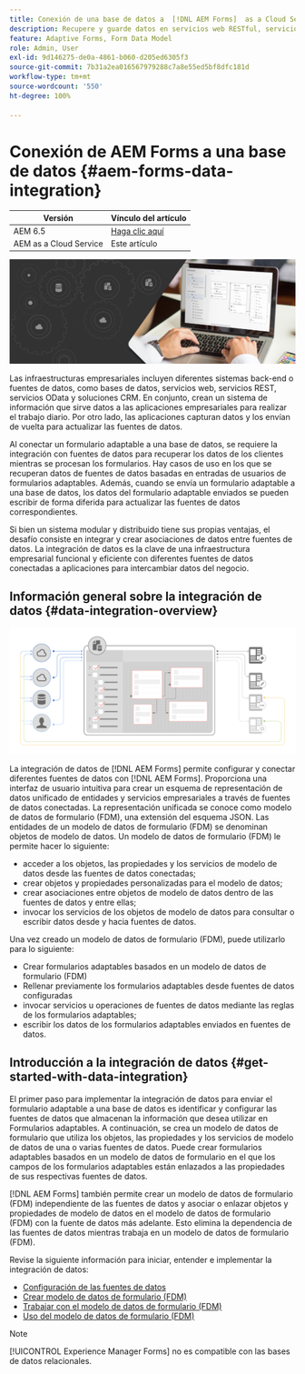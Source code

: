 ```yaml
---
title: Conexión de una base de datos a  [!DNL AEM Forms]  as a Cloud Service
description: Recupere y guarde datos en servicios web RESTful, servicios web basados en SOAP y servicios OData desde un formulario adaptable o un flujo de trabajo de AEM.
feature: Adaptive Forms, Form Data Model
role: Admin, User
exl-id: 9d146275-de0a-4861-b060-d205ed6305f3
source-git-commit: 7b31a2ea016567979288c7a8e55ed5bf8dfc181d
workflow-type: tm+mt
source-wordcount: '550'
ht-degree: 100%

---
```


# Conexión de AEM Forms a una base de datos {#aem-forms-data-integration}

| Versión | Vínculo del artículo |
| -------- | ---------------------------- |
| AEM 6.5 | [Haga clic aquí](https://experienceleague.adobe.com/docs/experience-manager-65/forms/form-data-model/data-integration.html?lang=es) |
| AEM as a Cloud Service | Este artículo |



![Integración de datos](do-not-localize/data-integeration.png)

Las infraestructuras empresariales incluyen diferentes sistemas back-end o fuentes de datos, como bases de datos, servicios web, servicios REST, servicios OData y soluciones CRM. En conjunto, crean un sistema de información que sirve datos a las aplicaciones empresariales para realizar el trabajo diario. Por otro lado, las aplicaciones capturan datos y los envían de vuelta para actualizar las fuentes de datos.

Al conectar un formulario adaptable a una base de datos, se requiere la integración con fuentes de datos para recuperar los datos de los clientes mientras se procesan los formularios. Hay casos de uso en los que se recuperan datos de fuentes de datos basadas en entradas de usuarios de formularios adaptables. Además, cuando se envía un formulario adaptable a una base de datos, los datos del formulario adaptable enviados se pueden escribir de forma diferida para actualizar las fuentes de datos correspondientes.

Si bien un sistema modular y distribuido tiene sus propias ventajas, el desafío consiste en integrar y crear asociaciones de datos entre fuentes de datos. La integración de datos es la clave de una infraestructura empresarial funcional y eficiente con diferentes fuentes de datos conectadas a aplicaciones para intercambiar datos del negocio.

## Información general sobre la integración de datos {#data-integration-overview}

![aem-forms-data-integration](assets/aem-forms-data-integeration.png)

La integración de datos de [!DNL AEM Forms] permite configurar y conectar diferentes fuentes de datos con [!DNL AEM Forms]. Proporciona una interfaz de usuario intuitiva para crear un esquema de representación de datos unificado de entidades y servicios empresariales a través de fuentes de datos conectadas. La representación unificada se conoce como modelo de datos de formulario (FDM), una extensión del esquema JSON. Las entidades de un modelo de datos de formulario (FDM) se denominan objetos de modelo de datos. Un modelo de datos de formulario (FDM) le permite hacer lo siguiente:

* acceder a los objetos, las propiedades y los servicios de modelo de datos desde las fuentes de datos conectadas;
* crear objetos y propiedades personalizadas para el modelo de datos;
* crear asociaciones entre objetos de modelo de datos dentro de las fuentes de datos y entre ellas;
* invocar los servicios de los objetos de modelo de datos para consultar o escribir datos desde y hacia fuentes de datos.

Una vez creado un modelo de datos de formulario (FDM), puede utilizarlo para lo siguiente:

* Crear formularios adaptables basados en un modelo de datos de formulario (FDM)
* Rellenar previamente los formularios adaptables desde fuentes de datos configuradas
* invocar servicios u operaciones de fuentes de datos mediante las reglas de los formularios adaptables;
* escribir los datos de los formularios adaptables enviados en fuentes de datos.

## Introducción a la integración de datos {#get-started-with-data-integration}

El primer paso para implementar la integración de datos para enviar el formulario adaptable a una base de datos es identificar y configurar las fuentes de datos que almacenan la información que desea utilizar en Formularios adaptables. A continuación, se crea un modelo de datos de formulario que utiliza los objetos, las propiedades y los servicios de modelo de datos de una o varias fuentes de datos. Puede crear formularios adaptables basados en un modelo de datos de formulario en el que los campos de los formularios adaptables están enlazados a las propiedades de sus respectivas fuentes de datos.

[!DNL AEM Forms] también permite crear un modelo de datos de formulario (FDM) independiente de las fuentes de datos y asociar o enlazar objetos y propiedades de modelo de datos en el modelo de datos de formulario (FDM) con la fuente de datos más adelante. Esto elimina la dependencia de las fuentes de datos mientras trabaja en un modelo de datos de formulario (FDM).

Revise la siguiente información para iniciar, entender e implementar la integración de datos:

* [Configuración de las fuentes de datos](configure-data-sources.md)
* [Crear modelo de datos de formulario (FDM)](create-form-data-models.md)
* [Trabajar con el modelo de datos de formulario (FDM)](work-with-form-data-model.md)
* [Uso del modelo de datos de formulario (FDM)](using-form-data-model.md)

>[!NOTE]
>
>[!UICONTROL Experience Manager Forms] no es compatible con las bases de datos relacionales.